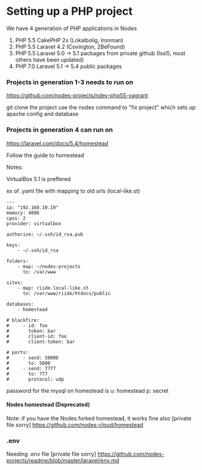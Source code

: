 # Setting up a PHP project

We have 4 generation of PHP applications in Nodes

1) PHP 5.5 CakePHP 2x (Lokalbolig, Ironman)
2) PHP 5.5 Laravel 4.2 (Covington, 2BeFound)
3) PHP 5.5 Laravel 5.0 -> 5.1 packages from private github (Issl5, most others have been updated)
4) PHP 7.0 Laravel 5.1 -> 5.4 public packages

### Projects in generation 1-3 needs to run on 
https://github.com/nodes-projects/ndev-php55-vagrant

git clone the project 
use the nodes command to "fix project" which sets up apache config and database

### Projects in generation 4 can run on 
https://laravel.com/docs/5.4/homestead

Follow the guide to homestead

Notes:

VirtualBox 5.1 is preffered

ex of .yaml file with mapping to old urls (local-like.st)
```
---
ip: "192.168.10.10"
memory: 4096
cpus: 2
provider: virtualbox

authorize: ~/.ssh/id_rsa.pub

keys:
    - ~/.ssh/id_rsa

folders:
    - map: ~/nodes-projects
      to: /var/www

sites:
    - map: riide.local-like.st
      to: /var/www/riide/htdocs/public

databases:
    - homestead

# blackfire:
#     - id: foo
#       token: bar
#       client-id: foo
#       client-token: bar

# ports:
#     - send: 50000
#       to: 5000
#     - send: 7777
#       to: 777
#       protocol: udp

```

password for the mysql on homestead is
u: homestead
p: secret

#### Nodes homestead (Deprecated)
Note: if you have the Nodes forked homestead, it works fine also [private file sorry]
https://github.com/nodes-cloud/homestead

### .env
Needing .env file [private file sorry]
https://github.com/nodes-projects/readme/blob/master/laravel/env.md

